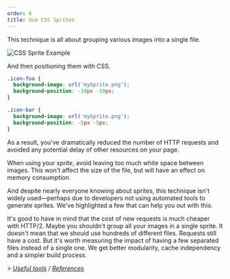 ```yaml
---
order: 6
title: Use CSS Sprites
---
```


This technique is all about grouping various images into a single file.

<img id="img-sprite" src="https://browserdiet.com/assets/img/sprite-example.jpg" alt="CSS Sprite Example">

And then positioning them with CSS.

```css
.icon-foo {
  background-image: url('mySprite.png');
  background-position: -10px -10px;
}

.icon-bar {
  background-image: url('mySprite.png');
  background-position: -5px -5px;
}
```

As a result, you've dramatically reduced the number of HTTP requests and avoided any potential delay of other resources on your page.

When using your *sprite*, avoid leaving too much white space between images. This won't affect the size of the file, but will have an effect on memory consumption.

And despite nearly everyone knowing about sprites, this technique isn't widely used&mdash;perhaps due to developers not using automated tools to generate sprites. We've highlighted a few that can help you out with this.

It's good to have in mind that the cost of new requests is much cheaper with HTTP/2. Maybe you shouldn't group all your images in a single sprite. It doesn't mean that we should use hundreds of different files. Requests still have a cost. But it's worth measuring the impact of having a few separated files instead of a single one. We get better modularity, cache independency and a simpler build process.

*> [Useful tools](https://github.com/zenorocha/browser-diet/wiki/Tools#wiki-use-css-sprites) / [References](https://github.com/zenorocha/browser-diet/wiki/References#use-css-sprites)*
